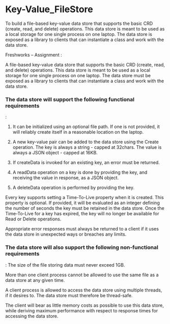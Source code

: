# Key-Value_FileStore
To build a file-based key-value data store that supports the basic CRD (create, read, and delete) operations. This data store is meant to be used as a local storage for one single process on one laptop. The data store is exposed as a library to clients that can instantiate a class and work with the data store.


Freshworks – Assignment :

A file-based key-value data store that supports the basic CRD (create, read, and delete) operations. This data store is meant to be used as a local storage for one single process on one laptop. The data store must be exposed as a library to clients that can instantiate a class and work with the data store.

<h3><b>The data store will support the following functional requirements</b></h3> :
  
1) It can be initialized using an optional file path. If one is not provided, it will reliably create itself in a reasonable location on the laptop.

2) A new key-value pair can be added to the data store using the Create operation. The key is always a string - capped at 32chars. The value is always a JSON object - capped at 16KB.

3) If createData is invoked for an existing key, an  error must be returned.

4) A readData operation on a key is done by providing the key, and receiving the value in response, as a JSON object.

5) A deleteData operation is performed by providing the key.

Every key supports setting a Time-To-Live property when it is created. This property is optional. If provided, it will be evaluated as an integer defining the number of seconds the key must be retained in the data store. Once the Time-To-Live for a key has expired, the key will no longer be available for Read or Delete operations.

Appropriate error responses must always be returned to a client if it uses the data store in unexpected ways or breaches any limits.

<h3><b>The data store will also support the following non-functional requirements</b></h3> :
The size of the file storing data must never exceed 1GB.

More than one client process cannot be allowed to use the same file as a data store at any given time.

A client process is allowed to access the data store using multiple threads, if it desires to. The data store must therefore be thread-safe.

The client will bear as little memory costs as possible to use this data store, while deriving maximum performance with respect to response times for accessing the data store.
